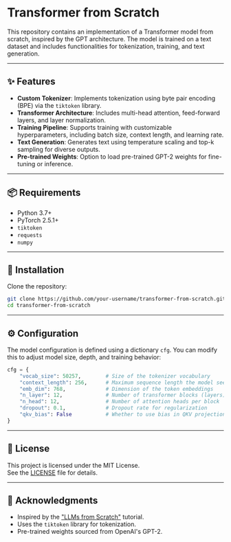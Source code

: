 # Transformer from Scratch

This repository contains an implementation of a Transformer model from scratch, inspired by the GPT architecture. The model is trained on a text dataset and includes functionalities for tokenization, training, and text generation. 

---

## ✨ Features

- **Custom Tokenizer**: Implements tokenization using byte pair encoding (BPE) via the `tiktoken` library.  
- **Transformer Architecture**: Includes multi-head attention, feed-forward layers, and layer normalization.  
- **Training Pipeline**: Supports training with customizable hyperparameters, including batch size, context length, and learning rate.  
- **Text Generation**: Generates text using temperature scaling and top-k sampling for diverse outputs.  
- **Pre-trained Weights**: Option to load pre-trained GPT-2 weights for fine-tuning or inference.

---

## 📦 Requirements

- Python 3.7+  
- PyTorch 2.5.1+  
- `tiktoken`  
- `requests`  
- `numpy`  

---

## 🔧 Installation

Clone the repository:

```bash
git clone https://github.com/your-username/transformer-from-scratch.git
cd transformer-from-scratch
```
---

## ⚙️ Configuration

The model configuration is defined using a dictionary `cfg`. You can modify this to adjust model size, depth, and training behavior:

```python
cfg = {
    "vocab_size": 50257,        # Size of the tokenizer vocabulary
    "context_length": 256,      # Maximum sequence length the model sees
    "emb_dim": 768,             # Dimension of the token embeddings
    "n_layer": 12,              # Number of transformer blocks (layers)
    "n_head": 12,               # Number of attention heads per block
    "dropout": 0.1,             # Dropout rate for regularization
    "qkv_bias": False           # Whether to use bias in QKV projections
}
```
---

## 📄 License

This project is licensed under the MIT License.  
See the [LICENSE](LICENSE) file for details.

---

## 🙏 Acknowledgments

- Inspired by the ["LLMs from Scratch"](https://github.com/karpathy/ng-video-lecture) tutorial.  
- Uses the `tiktoken` library for tokenization.  
- Pre-trained weights sourced from OpenAI's GPT-2.
